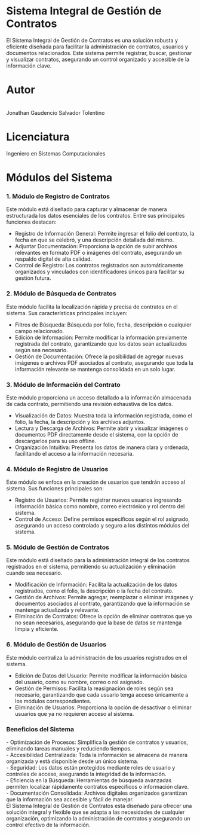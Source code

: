 <h1>Sistema Integral de Gestión de Contratos</h1>
El Sistema Integral de Gestión de Contratos es una solución robusta y eficiente diseñada para facilitar la administración de contratos, usuarios y documentos relacionados. Este sistema permite registrar, buscar, gestionar y visualizar contratos, asegurando un control organizado y accesible de la información clave.

<h1>Autor</h1><br>
Jonathan Gaudencio Salvador Tolentino<br>
<h1>Licenciatura</h1>
Ingeniero en Sistemas Computacionales<br>

<h1>Módulos del Sistema</h1>
<h3>1. Módulo de Registro de Contratos</h3>
Este módulo está diseñado para capturar y almacenar de manera estructurada los datos esenciales de los contratos. Entre sus principales funciones destacan:

* Registro de Información General: Permite ingresar el folio del contrato, la fecha en que se celebró, y una descripción detallada del mismo.
* Adjuntar Documentación: Proporciona la opción de subir archivos relevantes en formato PDF o imágenes del contrato, asegurando un respaldo digital de alta calidad.
* Control de Registro: Los contratos registrados son automáticamente organizados y vinculados con identificadores únicos para facilitar su gestión futura.
<h3>2. Módulo de Búsqueda de Contratos</h3>
Este módulo facilita la localización rápida y precisa de contratos en el sistema. Sus características principales incluyen:

* Filtros de Búsqueda: Búsqueda por folio, fecha, descripción o cualquier campo relacionado.
* Edición de Información: Permite modificar la información previamente registrada del contrato, garantizando que los datos sean actualizados según sea necesario.
* Gestión de Documentación: Ofrece la posibilidad de agregar nuevas imágenes o archivos PDF asociados al contrato, asegurando que toda la información relevante se mantenga consolidada en un solo lugar.
<h3>3. Módulo de Información del Contrato</h3>
Este módulo proporciona un acceso detallado a la información almacenada de cada contrato, permitiendo una revisión exhaustiva de los datos.

* Visualización de Datos: Muestra toda la información registrada, como el folio, la fecha, la descripción y los archivos adjuntos.
* Lectura y Descarga de Archivos: Permite abrir y visualizar imágenes o documentos PDF directamente desde el sistema, con la opción de descargarlos para su uso offline.
* Organización Intuitiva: Presenta los datos de manera clara y ordenada, facilitando el acceso a la información necesaria.
<h3>4. Módulo de Registro de Usuarios</h3>
Este módulo se enfoca en la creación de usuarios que tendrán acceso al sistema. Sus funciones principales son:

* Registro de Usuarios: Permite registrar nuevos usuarios ingresando información básica como nombre, correo electrónico y rol dentro del sistema.
* Control de Acceso: Define permisos específicos según el rol asignado, asegurando un acceso controlado y seguro a los distintos módulos del sistema.
<h3>5. Módulo de Gestión de Contratos</h3>
Este módulo está diseñado para la administración integral de los contratos registrados en el sistema, permitiendo su actualización y eliminación cuando sea necesario.

* Modificación de Información: Facilita la actualización de los datos registrados, como el folio, la descripción o la fecha del contrato.
* Gestión de Archivos: Permite agregar, reemplazar o eliminar imágenes y documentos asociados al contrato, garantizando que la información se mantenga actualizada y relevante.
* Eliminación de Contratos: Ofrece la opción de eliminar contratos que ya no sean necesarios, asegurando que la base de datos se mantenga limpia y eficiente.
<h3>6. Módulo de Gestión de Usuarios</h3>
Este módulo centraliza la administración de los usuarios registrados en el sistema.

* Edición de Datos del Usuario: Permite modificar la información básica del usuario, como su nombre, correo o rol asignado.
* Gestión de Permisos: Facilita la reasignación de roles según sea necesario, garantizando que cada usuario tenga acceso únicamente a los módulos correspondientes.
* Eliminación de Usuarios: Proporciona la opción de desactivar o eliminar usuarios que ya no requieren acceso al sistema.
<h3>Beneficios del Sistema</h3>
- Optimización de Procesos: Simplifica la gestión de contratos y usuarios, eliminando tareas manuales y reduciendo tiempos.<br>
- Accesibilidad Centralizada: Toda la información se almacena de manera organizada y está disponible desde un único sistema.<br>
- Seguridad: Los datos están protegidos mediante roles de usuario y controles de acceso, asegurando la integridad de la información.<br>
- Eficiencia en la Búsqueda: Herramientas de búsqueda avanzadas permiten localizar rápidamente contratos específicos o información clave.<br>
- Documentación Consolidada: Archivos digitales organizados garantizan que la información sea accesible y fácil de manejar.<br>
El Sistema Integral de Gestión de Contratos está diseñado para ofrecer una solución integral y flexible que se adapta a las necesidades de cualquier organización, optimizando la administración de contratos y asegurando un control efectivo de la información.

